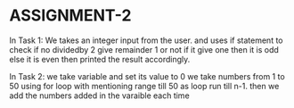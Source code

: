 # ASSIGNMENT-2
In Task 1: 
We takes an integer input from the user.
and uses if statement to check if no dividedby 2 give remainder 1 or not 
if it give one then it is odd else it is even
then printed the result accordingly.


In Task 2:
we take variable and set its value to 0 
we take numbers from 1 to 50 using for loop with mentioning range till 50 as loop run till n-1.
then we add the numbers added in the varaible each time 
